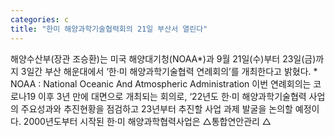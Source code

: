 ```yaml
---
categories: c
title: "한미 해양과학기술협력회의 21일 부산서 열린다"
---
```

해양수산부(장관 조승환)는 미국 해양대기청(NOAA*)과 9월 21일(수)부터 23일(금)까지 3일간 부산 해운대에서 ‘한·미 해양과학기술협력 연례회의’를 개최한다고 밝혔다. * NOAA : National Oceanic And Atmospheric Administration 이번 연례회의는 코로나19 이후 3년 만에 대면으로 개최되는 회의로, ‘22년도 한·미 해양과학기술협력 사업의 주요성과와 추진현황을 점검하고 23년부터 추진할 사업 과제 발굴을 논의할 예정이다. 2000년도부터 시작된 한·미 해양과학협력사업은 △통합연안관리 △